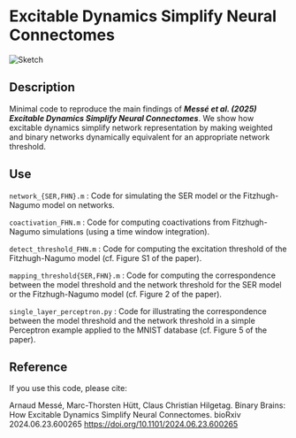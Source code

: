 # Excitable Dynamics Simplify Neural Connectomes

![Sketch](sketch.png)

## Description

Minimal code to reproduce the main findings of ***Messé et al. (2025) Excitable Dynamics Simplify Neural Connectomes***.
We show how excitable dynamics simplify network representation by making weighted and binary networks dynamically equivalent for an appropriate network threshold.

## Use

<code>network_{SER,FHN}.m</code> : Code for simulating the SER model or the Fitzhugh-Nagumo model on networks.

<code>coactivation_FHN.m</code> : Code for computing coactivations from Fitzhugh-Nagumo simulations (using a time window integration).

<code>detect_threshold_FHN.m</code> : Code for computing the excitation threshold of the Fitzhugh-Nagumo model (cf. Figure S1 of the paper).

<code>mapping_threshold{SER,FHN}.m</code> : Code for computing the correspondence between the model threshold and the network threshold for the SER model or the Fitzhugh-Nagumo model (cf. Figure 2 of the paper).

<code>single_layer_perceptron.py</code> : Code for illustrating the correspondence between the model threshold and the network threshold in a simple Perceptron example applied to the MNIST database (cf. Figure 5 of the paper).

## Reference

If you use this code, please cite:

Arnaud Messé, Marc-Thorsten Hütt, Claus Christian Hilgetag.
Binary Brains: How Excitable Dynamics Simplify Neural Connectomes.
bioRxiv 2024.06.23.600265 https://doi.org/10.1101/2024.06.23.600265
